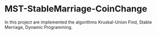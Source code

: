 # MST-StableMarriage-CoinChange
In this project are implemented the algorithms Kruskal-Union Find, Stable Merriage, Dynamic Programming.
